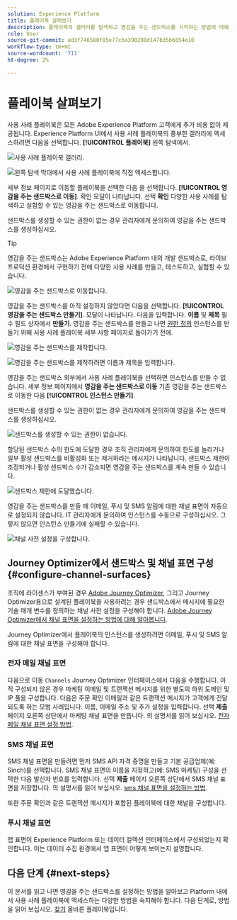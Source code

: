 ```yaml
---
solution: Experience Platform
title: 플레이북 살펴보기
description: 플레이북의 갤러리를 탐색하고 영감을 주는 샌드박스를 시작하는 방법에 대해 알아봅니다.
role: User
source-git-commit: ad3f746580f85e77cba390208d147b35b6854e10
workflow-type: tm+mt
source-wordcount: '711'
ht-degree: 2%

---
```


# 플레이북 살펴보기

사용 사례 플레이북은 모든 Adobe Experience Platform 고객에게 추가 비용 없이 제공됩니다. Experience Platform UI에서 사용 사례 플레이북의 풍부한 갤러리에 액세스하려면 다음을 선택합니다. **[!UICONTROL 플레이북]** 왼쪽 탐색에서.

![사용 사례 플레이북 갤러리.](/help/use-case-playbooks/assets/playbooks/discover/playbooks-gallery.png)

![왼쪽 탐색 막대에서 사용 사례 플레이북에 직접 액세스합니다.](/help/use-case-playbooks/assets/playbooks/discover/left-nav-playbooks.png)

세부 정보 페이지로 이동할 플레이북을 선택한 다음 을 선택합니다. **[!UICONTROL 영감을 주는 샌드박스로 이동]**. 확인 모달이 나타납니다. 선택 **확인** 다양한 사용 사례를 탐색하고 실험할 수 있는 영감을 주는 샌드박스로 이동합니다.

샌드박스를 생성할 수 있는 권한이 없는 경우 관리자에게 문의하여 영감을 주는 샌드박스를 생성하십시오.

>[!TIP]
>
>영감을 주는 샌드박스는 Adobe Experience Platform 내의 개발 샌드박스로, 라이브 프로덕션 환경에서 구현하기 전에 다양한 사용 사례를 만들고, 테스트하고, 실험할 수 있습니다.

![영감을 주는 샌드박스로 이동합니다.](/help/use-case-playbooks/assets/playbooks/discover/inspirational-sandbox.png)

영감을 주는 샌드박스를 아직 설정하지 않았다면 다음을 선택합니다. **[!UICONTROL 영감을 주는 샌드박스 만들기]**. 모달이 나타납니다. 다음을 입력합니다. **이름** 및 **제목** 필수 필드 상자에서 **만들기**. 영감을 주는 샌드박스를 만들고 나면 [권한 정의](/help/access-control/home.md) 인스턴스를 만들기 위해 사용 사례 플레이북 세부 사항 페이지로 돌아가기 전에.

![영감을 주는 샌드박스를 제작합니다.](/help/use-case-playbooks/assets/playbooks/discover/create-inspirational-sandbox.png)

![영감을 주는 샌드박스를 제작하려면 이름과 제목을 입력합니다.](/help/use-case-playbooks/assets/playbooks/discover/create-inspirational-sandbox-modal.png)

영감을 주는 샌드박스 외부에서 사용 사례 플레이북을 선택하면 인스턴스를 만들 수 없습니다. 세부 정보 페이지에서 **영감을 주는 샌드박스로 이동** 기존 영감을 주는 샌드박스로 이동한 다음 **[!UICONTROL 인스턴스 만들기]**.

샌드박스를 생성할 수 있는 권한이 없는 경우 관리자에게 문의하여 영감을 주는 샌드박스를 생성하십시오.

![샌드박스를 생성할 수 있는 권한이 없습니다.](/help/use-case-playbooks/assets/playbooks/discover/no-permissions-to-create-sandbox.png)

할당된 샌드박스 수의 한도에 도달한 경우 조직 관리자에게 문의하여 한도를 늘리거나 일부 활성 샌드박스를 비활성화 또는 제거하라는 메시지가 나타납니다. 샌드박스 제한이 조정되거나 활성 샌드박스 수가 감소되면 영감을 주는 샌드박스를 계속 만들 수 있습니다.

![샌드박스 제한에 도달했습니다.](/help/use-case-playbooks/assets/playbooks/discover/sandbox-limit-reached.png)

영감을 주는 샌드박스를 만들 때 이메일, 푸시 및 SMS 알림에 대한 채널 표면이 자동으로 설정되지 않습니다. IT 관리자에게 문의하여 인스턴스를 수동으로 구성하십시오. 그렇지 않으면 인스턴스 만들기에 실패할 수 있습니다.

![채널 사전 설정을 구성합니다.](/help/use-case-playbooks/assets/playbooks/discover/configure-channel-presets.png)

## Journey Optimizer에서 샌드박스 및 채널 표면 구성 {#configure-channel-surfaces}

조직에 라이센스가 부여된 경우 [Adobe Journey Optimizer](https://experienceleague.adobe.com/docs/journey-optimizer/using/ajo-home.html?lang=ko-KR), 그리고 Journey Optimizer용으로 설계된 플레이북을 사용하려는 경우 샌드박스에서 메시지에 필요한 기술 매개 변수를 정의하는 채널 사전 설정을 구성해야 합니다. [Adobe Journey Optimizer에서 채널 표면을 설정하는 방법에 대해 알아봅니다](https://experienceleague.adobe.com/docs/journey-optimizer/using/configuration/channel-surfaces.html).

Journey Optimizer에서 플레이북의 인스턴스를 생성하려면 이메일, 푸시 및 SMS 알림에 대한 채널 표면을 구성해야 합니다.

### 전자 메일 채널 표면

다음으로 이동 `Channels` Journey Optimizer 인터페이스에서 다음을 수행합니다. 아직 구성되지 않은 경우 마케팅 이메일 및 트랜잭션 메시지를 위한 별도의 하위 도메인 및 IP 풀을 구성합니다. 다음은 주문 확인 이메일과 같은 트랜잭션 메시지가 고객에게 전달되도록 하는 모범 사례입니다. 이름, 이메일 주소 및 추가 설정을 입력합니다. 선택 **제출** 페이지 오른쪽 상단에서 마케팅 채널 표면을 만듭니다. 의 설명서를 읽어 보십시오. [전자 메일 채널 표면 설정 방법](https://experienceleague.adobe.com/docs/journey-optimizer/using/email/configure-email/email-settings.html).

### SMS 채널 표면

SMS 채널 표면을 만들려면 먼저 SMS API 자격 증명을 만들고 기본 공급업체(예: Sinch)를 선택합니다. SMS 채널 표면의 이름을 지정하고(예: SMS 마케팅) 구성을 선택한 다음 발신자 번호를 입력합니다. 선택 **제출** 페이지 오른쪽 상단에서 SMS 채널 표면을 저장합니다. 의 설명서를 읽어 보십시오. [sms 채널 표면을 설정하는 방법](https://experienceleague.adobe.com/docs/journey-optimizer/using/sms/sms-configuration.html?lang=ko#message-preset-sms).

또한 주문 확인과 같은 트랜잭션 메시지가 포함된 플레이북에 대한 채널을 구성합니다.

### 푸시 채널 표면

앱 표면이 Experience Platform 또는 데이터 컬렉션 인터페이스에서 구성되었는지 확인합니다. 이는 데이터 수집 환경에서 앱 표면이 어떻게 보이는지 설명합니다.

## 다음 단계 {#next-steps}

이 문서를 읽고 나면 영감을 주는 샌드박스를 설정하는 방법을 알아보고 Platform 내에서 사용 사례 플레이북에 액세스하는 다양한 방법을 숙지해야 합니다. 다음 단계로, 방법 을 읽어 보십시오. [찾기](/help/use-case-playbooks/playbooks/find.md) 올바른 플레이북입니다.


